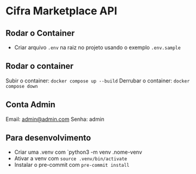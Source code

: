 # Cifra Marketplace API

## Rodar o Container
- Criar arquivo `.env` na raiz no projeto usando o exemplo `.env.sample`

## Rodar o container
Subir o container: ```docker compose up --build```
Derrubar o container: `docker compose down`

## Conta Admin
Email: admin@admin.com
Senha: admin

## Para desenvolvimento
- Criar uma .venv com `python3 -m venv .nome-venv
- Ativar a venv com `source .venv/bin/activate`
- Instalar o pre-commit com `pre-commit install`